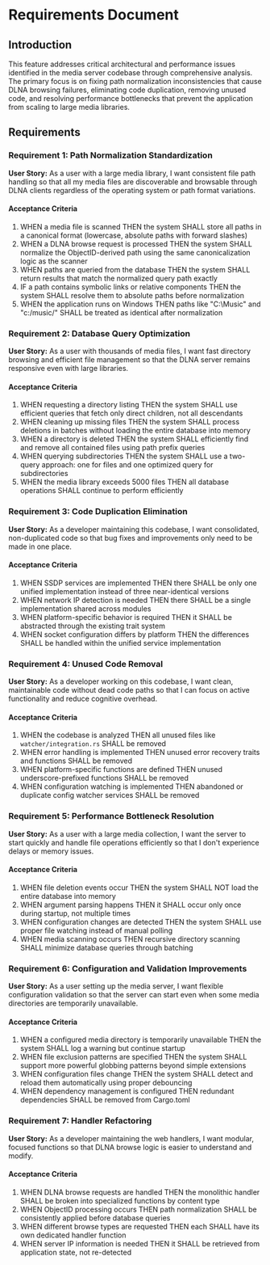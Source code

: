 # Requirements Document

## Introduction

This feature addresses critical architectural and performance issues identified in the media server codebase through comprehensive analysis. The primary focus is on fixing path normalization inconsistencies that cause DLNA browsing failures, eliminating code duplication, removing unused code, and resolving performance bottlenecks that prevent the application from scaling to large media libraries.

## Requirements

### Requirement 1: Path Normalization Standardization

**User Story:** As a user with a large media library, I want consistent file path handling so that all my media files are discoverable and browsable through DLNA clients regardless of the operating system or path format variations.

#### Acceptance Criteria

1. WHEN a media file is scanned THEN the system SHALL store all paths in a canonical format (lowercase, absolute paths with forward slashes)
2. WHEN a DLNA browse request is processed THEN the system SHALL normalize the ObjectID-derived path using the same canonicalization logic as the scanner
3. WHEN paths are queried from the database THEN the system SHALL return results that match the normalized query path exactly
4. IF a path contains symbolic links or relative components THEN the system SHALL resolve them to absolute paths before normalization
5. WHEN the application runs on Windows THEN paths like "C:\Music" and "c:/music/" SHALL be treated as identical after normalization

### Requirement 2: Database Query Optimization

**User Story:** As a user with thousands of media files, I want fast directory browsing and efficient file management so that the DLNA server remains responsive even with large libraries.

#### Acceptance Criteria

1. WHEN requesting a directory listing THEN the system SHALL use efficient queries that fetch only direct children, not all descendants
2. WHEN cleaning up missing files THEN the system SHALL process deletions in batches without loading the entire database into memory
3. WHEN a directory is deleted THEN the system SHALL efficiently find and remove all contained files using path prefix queries
4. WHEN querying subdirectories THEN the system SHALL use a two-query approach: one for files and one optimized query for subdirectories
5. WHEN the media library exceeds 5000 files THEN all database operations SHALL continue to perform efficiently

### Requirement 3: Code Duplication Elimination

**User Story:** As a developer maintaining this codebase, I want consolidated, non-duplicated code so that bug fixes and improvements only need to be made in one place.

#### Acceptance Criteria

1. WHEN SSDP services are implemented THEN there SHALL be only one unified implementation instead of three near-identical versions
2. WHEN network IP detection is needed THEN there SHALL be a single implementation shared across modules
3. WHEN platform-specific behavior is required THEN it SHALL be abstracted through the existing trait system
4. WHEN socket configuration differs by platform THEN the differences SHALL be handled within the unified service implementation

### Requirement 4: Unused Code Removal

**User Story:** As a developer working on this codebase, I want clean, maintainable code without dead code paths so that I can focus on active functionality and reduce cognitive overhead.

#### Acceptance Criteria

1. WHEN the codebase is analyzed THEN all unused files like `watcher/integration.rs` SHALL be removed
2. WHEN error handling is implemented THEN unused error recovery traits and functions SHALL be removed
3. WHEN platform-specific functions are defined THEN unused underscore-prefixed functions SHALL be removed
4. WHEN configuration watching is implemented THEN abandoned or duplicate config watcher services SHALL be removed

### Requirement 5: Performance Bottleneck Resolution

**User Story:** As a user with a large media collection, I want the server to start quickly and handle file operations efficiently so that I don't experience delays or memory issues.

#### Acceptance Criteria

1. WHEN file deletion events occur THEN the system SHALL NOT load the entire database into memory
2. WHEN argument parsing happens THEN it SHALL occur only once during startup, not multiple times
3. WHEN configuration changes are detected THEN the system SHALL use proper file watching instead of manual polling
4. WHEN media scanning occurs THEN recursive directory scanning SHALL minimize database queries through batching

### Requirement 6: Configuration and Validation Improvements

**User Story:** As a user setting up the media server, I want flexible configuration validation so that the server can start even when some media directories are temporarily unavailable.

#### Acceptance Criteria

1. WHEN a configured media directory is temporarily unavailable THEN the system SHALL log a warning but continue startup
2. WHEN file exclusion patterns are specified THEN the system SHALL support more powerful globbing patterns beyond simple extensions
3. WHEN configuration files change THEN the system SHALL detect and reload them automatically using proper debouncing
4. WHEN dependency management is configured THEN redundant dependencies SHALL be removed from Cargo.toml

### Requirement 7: Handler Refactoring

**User Story:** As a developer maintaining the web handlers, I want modular, focused functions so that DLNA browse logic is easier to understand and modify.

#### Acceptance Criteria

1. WHEN DLNA browse requests are handled THEN the monolithic handler SHALL be broken into specialized functions by content type
2. WHEN ObjectID processing occurs THEN path normalization SHALL be consistently applied before database queries
3. WHEN different browse types are requested THEN each SHALL have its own dedicated handler function
4. WHEN server IP information is needed THEN it SHALL be retrieved from application state, not re-detected